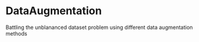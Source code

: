 # DataAugmentation
 Battling the unblananced dataset problem using different data augmentation methods
